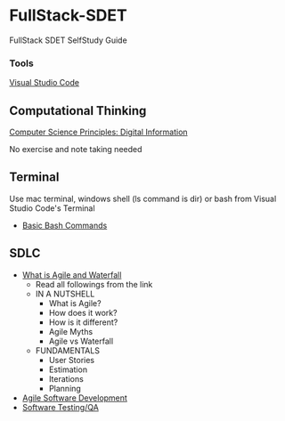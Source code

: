 # FullStack-SDET
FullStack SDET SelfStudy Guide

### Tools
[Visual Studio Code](https://code.visualstudio.com/)


## Computational Thinking
[Computer Science Principles: Digital Information](https://www.linkedin.com/learning/computer-science-principles-digital-information/welcome)

No exercise and note taking needed

## Terminal
Use mac terminal, windows shell (ls command is dir) or bash from Visual Studio Code's Terminal

- [Basic Bash Commands](https://medium.com/@jasonrigden/a-brief-tutorial-of-the-absolute-basics-of-bash-9a379c49f7a8)

## SDLC
- [What is Agile and Waterfall](http://www.agilenutshell.com/what_is_agile) 
    - Read all followings from the link
    - IN A NUTSHELL
        - What is Agile?
        - How does it work?
        - How is it different?
        - Agile Myths
        - Agile vs Waterfall
    - FUNDAMENTALS
        - User Stories
        - Estimation
        - Iterations
        - Planning
- [Agile Software Development](https://www.linkedin.com/learning/agile-software-development/the-agile-approach)
- [Software Testing/QA](https://www.linkedin.com/learning/programming-foundations-software-testing-qa/set-the-standard-with-quality-assurance-qa)